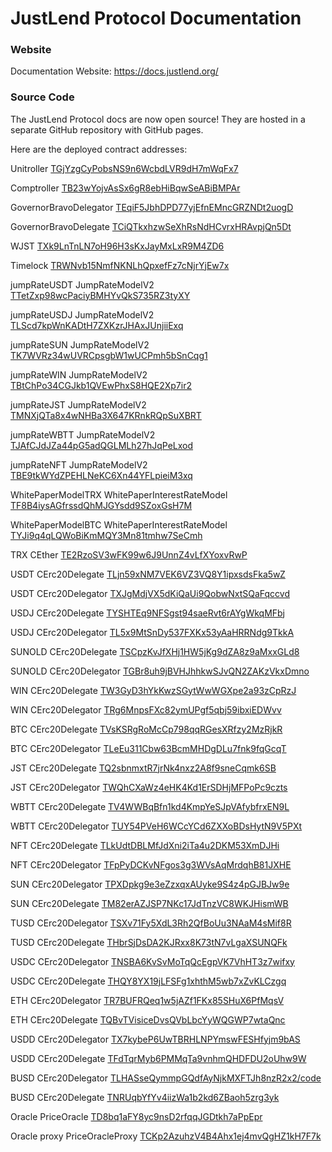 # JustLend Protocol Documentation

### Website

Documentation Website:
https://docs.justlend.org/

### Source Code

The JustLend Protocol docs are now open source! They are hosted in a separate GitHub repository with GitHub pages.

Here are the deployed contract addresses:

Unitroller [TGjYzgCyPobsNS9n6WcbdLVR9dH7mWqFx7](https://tronscan.org/#/contract/TGjYzgCyPobsNS9n6WcbdLVR9dH7mWqFx7)

Comptroller [TB23wYojvAsSx6gR8ebHiBqwSeABiBMPAr](https://tronscan.org/#/contract/TB23wYojvAsSx6gR8ebHiBqwSeABiBMPAr)

GovernorBravoDelegator [TEqiF5JbhDPD77yjEfnEMncGRZNDt2uogD](https://tronscan.org/#/contract/TEqiF5JbhDPD77yjEfnEMncGRZNDt2uogD)

GovernorBravoDelegate [TCiQTkxhzwSeXhRsNdHCvrxHRAvpjQn5Dt](https://tronscan.io/#/contract/TUeNh9BsYK44XePmFAuKZWg2rJuU7bSt5u)

WJST [TXk9LnTnLN7oH96H3sKxJayMxLxR9M4ZD6](https://tronscan.org/#/contract/TXk9LnTnLN7oH96H3sKxJayMxLxR9M4ZD6)

Timelock [TRWNvb15NmfNKNLhQpxefFz7cNjrYjEw7x](https://tronscan.org/#/contract/TRWNvb15NmfNKNLhQpxefFz7cNjrYjEw7x)

jumpRateUSDT JumpRateModelV2 [TTetZxp98wcPaciyBMHYvQkS735RZ3tyXY](https://tronscan.org/#/contract/TTetZxp98wcPaciyBMHYvQkS735RZ3tyXY)

jumpRateUSDJ JumpRateModelV2 [TLScd7kpWnKADtH7ZXKzrJHAxJUnjiiExq](https://tronscan.org/#/contract/TLScd7kpWnKADtH7ZXKzrJHAxJUnjiiExq)

jumpRateSUN JumpRateModelV2 [TK7WVRz34wUVRCpsgbW1wUCPmh5bSnCqg1](https://tronscan.org/#/contract/TK7WVRz34wUVRCpsgbW1wUCPmh5bSnCqg1)

jumpRateWIN JumpRateModelV2 [TBtChPo34CGJkb1QVEwPhxS8HQE2Xp7ir2](https://tronscan.org/#/contract/TBtChPo34CGJkb1QVEwPhxS8HQE2Xp7ir2)

jumpRateJST JumpRateModelV2 [TMNXjQTa8x4wNHBa3X647KRnkRQpSuXBRT](https://tronscan.org/#/contract/TMNXjQTa8x4wNHBa3X647KRnkRQpSuXBRT)

jumpRateWBTT JumpRateModelV2 [TJAfCJdJZa44pG5adQGLMLh27hJqPeLxod](https://tronscan.org/#/contract/TJAfCJdJZa44pG5adQGLMLh27hJqPeLxod)

jumpRateNFT JumpRateModelV2 [TBE9tkWYdZPEHLNeKC6Xn44YFLpieiM3xq](https://tronscan.org/#/contract/TBE9tkWYdZPEHLNeKC6Xn44YFLpieiM3xq)

WhitePaperModelTRX WhitePaperInterestRateModel [TF8B4iysAGfrssdQhMJGYsdd9SZoxGsH7M](https://tronscan.org/#/contract/TF8B4iysAGfrssdQhMJGYsdd9SZoxGsH7M)

WhitePaperModelBTC WhitePaperInterestRateModel [TYJi9q4qLQWoBiKmMQY3Mn81tmhw7SeCmh](https://tronscan.org/#/contract/TYJi9q4qLQWoBiKmMQY3Mn81tmhw7SeCmh)


TRX  CEther [TE2RzoSV3wFK99w6J9UnnZ4vLfXYoxvRwP](https://tronscan.org/#/contract/TE2RzoSV3wFK99w6J9UnnZ4vLfXYoxvRwP)

USDT CErc20Delegate [TLjn59xNM7VEK6VZ3VQ8Y1ipxsdsFka5wZ](https://tronscan.org/#/contract/TLjn59xNM7VEK6VZ3VQ8Y1ipxsdsFka5wZ)

USDT CErc20Delegator [TXJgMdjVX5dKiQaUi9QobwNxtSQaFqccvd](https://tronscan.org/#/contract/TXJgMdjVX5dKiQaUi9QobwNxtSQaFqccvd)

USDJ CErc20Delegate [TYSHTEq9NFSgst94saeRvt6rAYgWkqMFbj](https://tronscan.org/#/contract/TYSHTEq9NFSgst94saeRvt6rAYgWkqMFbj)

USDJ CErc20Delegator [TL5x9MtSnDy537FXKx53yAaHRRNdg9TkkA](https://tronscan.org/#/contract/TL5x9MtSnDy537FXKx53yAaHRRNdg9TkkA)

SUNOLD CErc20Delegate [TSCpzKvJfXHj1HW5jKg9dZA8z9aMxxGLd8](https://tronscan.org/#/contract/TSCpzKvJfXHj1HW5jKg9dZA8z9aMxxGLd8)

SUNOLD CErc20Delegator [TGBr8uh9jBVHJhhkwSJvQN2ZAKzVkxDmno](https://tronscan.org/#/contract/TGBr8uh9jBVHJhhkwSJvQN2ZAKzVkxDmno)

WIN CErc20Delegate [TW3GyD3hYkKwzSGytWwWGXpe2a93zCpRzJ](https://tronscan.org/#/contract/TW3GyD3hYkKwzSGytWwWGXpe2a93zCpRzJ)

WIN CErc20Delegator [TRg6MnpsFXc82ymUPgf5qbj59ibxiEDWvv](https://tronscan.org/#/contract/TRg6MnpsFXc82ymUPgf5qbj59ibxiEDWvv)

BTC CErc20Delegate [TVsKSRgRoMcCp798qqRGesXRfzy2MzRjkR](https://tronscan.org/#/contract/TVsKSRgRoMcCp798qqRGesXRfzy2MzRjkR)

BTC CErc20Delegator [TLeEu311Cbw63BcmMHDgDLu7fnk9fqGcqT](https://tronscan.org/#/contract/TLeEu311Cbw63BcmMHDgDLu7fnk9fqGcqT)

JST CErc20Delegate [TQ2sbnmxtR7jrNk4nxz2A8f9sneCqmk6SB](https://tronscan.org/#/contract/TQ2sbnmxtR7jrNk4nxz2A8f9sneCqmk6SB)

JST CErc20Delegator [TWQhCXaWz4eHK4Kd1ErSDHjMFPoPc9czts](https://tronscan.org/#/contract/TWQhCXaWz4eHK4Kd1ErSDHjMFPoPc9czts)

WBTT CErc20Delegate [TV4WWBqBfn1kd4KmpYeSJpVAfybfrxEN9L](https://tronscan.org/#/contract/TV4WWBqBfn1kd4KmpYeSJpVAfybfrxEN9L)

WBTT CErc20Delegator [TUY54PVeH6WCcYCd6ZXXoBDsHytN9V5PXt](https://tronscan.org/#/contract/TUY54PVeH6WCcYCd6ZXXoBDsHytN9V5PXt)

NFT CErc20Delegate [TLkUdtDBLMfJdXni2iTa4u2DKM53XmDJHi](https://tronscan.org/#/contract/TLkUdtDBLMfJdXni2iTa4u2DKM53XmDJHi)

NFT CErc20Delegator [TFpPyDCKvNFgos3g3WVsAqMrdqhB81JXHE](https://tronscan.org/#/contract/TFpPyDCKvNFgos3g3WVsAqMrdqhB81JXHE)

SUN CErc20Delegator [TPXDpkg9e3eZzxqxAUyke9S4z4pGJBJw9e](https://tronscan.org/#/contract/TPXDpkg9e3eZzxqxAUyke9S4z4pGJBJw9e)

SUN CErc20Delegate  [TM82erAZJSP7NKc17JdTnzVC8WKJHismWB](https://tronscan.org/#/contract/TM82erAZJSP7NKc17JdTnzVC8WKJHismWB)

TUSD  CErc20Delegator  [TSXv71Fy5XdL3Rh2QfBoUu3NAaM4sMif8R](https://tronscan.org/#/contract/TSXv71Fy5XdL3Rh2QfBoUu3NAaM4sMif8R)

TUSD CErc20Delegate    [THbrSjDsDA2KJRxx8K73tN7vLgaXSUNQFk](https://tronscan.org/#/contract/THbrSjDsDA2KJRxx8K73tN7vLgaXSUNQFk)

USDC CErc20Delegator [TNSBA6KvSvMoTqQcEgpVK7VhHT3z7wifxy](https://tronscan.org/#/contract/TNSBA6KvSvMoTqQcEgpVK7VhHT3z7wifxy)

USDC CErc20Delegate [THQY8YX19jLFSFg1xhthM5wb7xZvKLCzgq](https://tronscan.org/#/contract/THQY8YX19jLFSFg1xhthM5wb7xZvKLCzgq)

ETH CErc20Delegator [TR7BUFRQeq1w5jAZf1FKx85SHuX6PfMqsV](https://tronscan.org/#/contract/THQY8YX19jLFSFg1xhthM5wb7xZvKLCzgq)

ETH CErc20Delegate [TQBvTVisiceDvsQVbLbcYyWQGWP7wtaQnc](https://tronscan.org/#/contract/TQBvTVisiceDvsQVbLbcYyWQGWP7wtaQnc)

USDD CErc20Delegator [TX7kybeP6UwTBRHLNPYmswFESHfyjm9bAS](https://tronscan.org/#/contract/TX7kybeP6UwTBRHLNPYmswFESHfyjm9bAS)

USDD CErc20Delegate [TFdTqrMyb6PMMqTa9vnhmQHDFDU2oUhw9W](https://tronscan.org/#/contract/TFdTqrMyb6PMMqTa9vnhmQHDFDU2oUhw9W)

BUSD CErc20Delegator [TLHASseQymmpGQdfAyNjkMXFTJh8nzR2x2/code](https://tronscan.org/#/contract/TLHASseQymmpGQdfAyNjkMXFTJh8nzR2x2)

BUSD CErc20Delegate [TNRUqbYfYv4iizWa1b2kd6ZBaoh5zrg3yk](https://tronscan.org/#/contract/TNRUqbYfYv4iizWa1b2kd6ZBaoh5zrg3yk)

Oracle PriceOracle [TD8bq1aFY8yc9nsD2rfqqJGDtkh7aPpEpr](https://tronscan.org/#/contract/TD8bq1aFY8yc9nsD2rfqqJGDtkh7aPpEpr)

Oracle proxy PriceOracleProxy [TCKp2AzuhzV4B4Ahx1ej4mvQgHZ1kH7F7k](https://tronscan.org/#/contract/TCKp2AzuhzV4B4Ahx1ej4mvQgHZ1kH7F7k)
